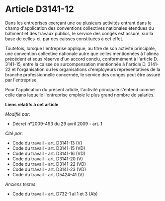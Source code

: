 # Article D3141-12

Dans les entreprises exerçant une ou plusieurs activités entrant dans le champ d'application des conventions collectives
nationales étendues du bâtiment et des travaux publics, le service des congés est assuré, sur la base de celles-ci, par des
caisses constituées à cet effet. 

Toutefois, lorsque l'entreprise applique, au titre de son activité principale, une convention collective nationale autre que
celles mentionnées à l'alinéa précédent et sous réserve d'un accord conclu, conformément à l'article D. 3141-15, entre la
caisse de surcompensation mentionnée à l'article D. 3141-22 et l'organisation ou les organisations d'employeurs
représentatives de la branche professionnelle concernée, le service des congés peut être assuré par l'entreprise. 

Pour l'application du présent article, l'activité principale s'entend comme celle dans laquelle l'entreprise emploie le plus
grand nombre de salariés.

**Liens relatifs à cet article**

_Modifié par_:

  - Décret n°2009-493 du 29 avril 2009 - art. 1

_Cité par_:

  - Code du travail - art. D3141-13 (V)
  - Code du travail - art. D3141-15 (VD)
  - Code du travail - art. D3141-16 (VD)
  - Code du travail - art. D3141-20 (V)
  - Code du travail - art. D3141-22 (VD)
  - Code du travail - art. D3141-23 (VD)
  - Code du travail - art. D5424-41 (V)

_Anciens textes_:

  - Code du travail - art. D732-1 al 1 et 3 (Ab)
